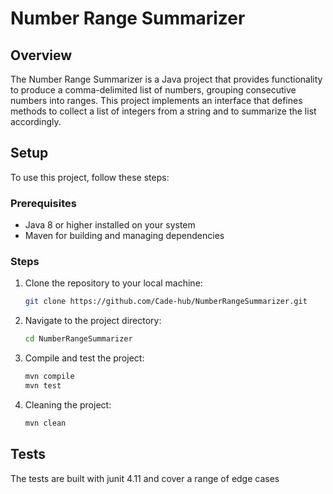 # Number Range Summarizer

## Overview
The Number Range Summarizer is a Java project that provides functionality to produce a comma-delimited list of numbers, grouping consecutive numbers into ranges. This project implements an interface that defines methods to collect a list of integers from a string and to summarize the list accordingly.

## Setup
To use this project, follow these steps:

### Prerequisites
- Java 8 or higher installed on your system
- Maven for building and managing dependencies

### Steps
1. Clone the repository to your local machine:
   ```bash
   git clone https://github.com/Cade-hub/NumberRangeSummarizer.git

2. Navigate to the project directory:
   ```bash
   cd NumberRangeSummarizer

3. Compile and test the project:
   ```bash
   mvn compile
   mvn test

4. Cleaning the project:
   ```bash
   mvn clean

## Tests
The tests are built with junit 4.11 and cover a range of edge cases